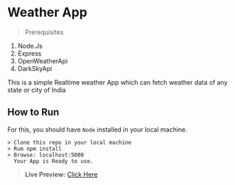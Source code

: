 # Weather App

>Prerequisites
1. Node.Js
2. Express
3. OpenWeatherApi
4. DarkSkyApi 

This is a simple Realtime weather App which can fetch weather data of any state or city of India

## How to Run

For this, you should have `Node` installed in your local machine.
````
> Clone this repo in your local machine
> Rum npm install
> Browse: localhost:5000
  Your App is Ready to use.
````
> **Live Preview:** [Click Here](https://weather-app-darksky.herokuapp.com/)
